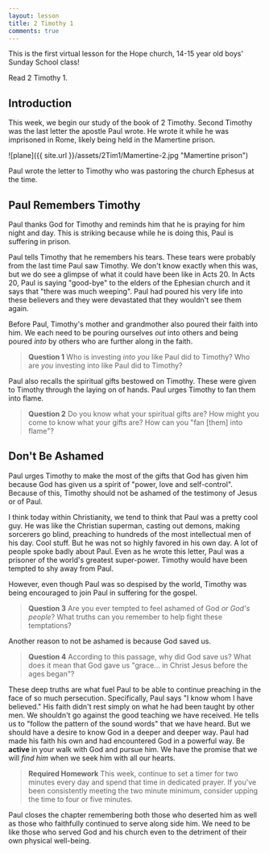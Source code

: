 ```yaml
---
layout: lesson
title: 2 Timothy 1
comments: true
---
```


This is the first virtual lesson for the Hope church, 14-15 year old boys' Sunday School class!

Read 2 Timothy 1.

## Introduction

This week, we begin our study of the book of 2 Timothy. Second Timothy was the last letter the apostle Paul wrote. He wrote it while he was imprisoned in Rome, likely being held in the Mamertine prison.

![plane]({{ site.url }}/assets/2Tim1/Mamertine-2.jpg "Mamertine prison")

Paul wrote the letter to Timothy who was pastoring the church Ephesus at the time.

## Paul Remembers Timothy

Paul thanks God for Timothy and reminds him that he is praying for him night and day. This is striking because while he is doing this, Paul is suffering in prison.

Paul tells Timothy that he remembers his tears. These tears were probably from the last time Paul saw Timothy. We don't know exactly when this was, but we do see a glimpse of what it could have been like in Acts 20. In Acts 20, Paul is saying "good-bye" to the elders of the Ephesian church and it says that "there was much weeping". Paul had poured his very life into these believers and they were devastated that they wouldn't see them again.

Before Paul, Timothy's mother and grandmother also poured their faith into him. We each need to be pouring ourselves _out_ into others and being poured _into_ by others who are further along in the faith.

> **Question 1** Who is investing _into you_ like Paul did to Timothy? Who are _you_ investing into like Paul did to Timothy?

Paul also recalls the spiritual gifts bestowed on Timothy. These were given to Timothy through the laying on of hands. Paul  urges Timothy to fan them into flame.

> **Question 2** Do you know what your spiritual gifts are? How might you come to know what your gifts are? How can you "fan [them] into flame"?

## Don't Be Ashamed

Paul urges Timothy to make the most of the gifts that God has given him because God has given us a spirit of "power, love and self-control". Because of this, Timothy should not be ashamed of the testimony of Jesus or of Paul.

I think today within Christianity, we tend to think that Paul was a pretty cool guy. He was like the Christian superman, casting out demons, making sorcerers go blind, preaching to hundreds of the most intellectual men of his day. Cool stuff. But he was not so highly favored in his own day. A lot of people spoke badly about Paul. Even as he wrote this letter, Paul was a prisoner of the world's greatest super-power. Timothy would have been tempted to shy away from Paul.

However, even though Paul was so despised by the world, Timothy was being encouraged to join Paul in suffering for the gospel.

> **Question 3** Are you ever tempted to feel ashamed of God _or God's people_? What truths can you remember to help fight these temptations?

Another reason to not be ashamed is because God saved us.

> **Question 4** According to this passage, why did God save us? What does it mean that God gave us "grace... in Christ Jesus before the ages began"?

These deep truths are what fuel Paul to be able to continue preaching in the face of so much persecution. Specifically, Paul says "I know whom I have believed." His faith didn't rest simply on what he had been taught by other men. We shouldn't go against the good teaching we have received. He tells us to "follow the pattern of the sound words" that we have heard. But we should have a desire to know God in a deeper and deeper way. Paul had made his faith his own and had encountered God in a powerful way. Be **active** in your walk with God and pursue him. We have the promise that we will _find him_ when we seek him with all our hearts.

> **Required Homework** This week, continue to set a timer for two minutes every day and spend that time in dedicated prayer. If you've been consistently meeting the two minute minimum, consider upping the time to four or five minutes.

Paul closes the chapter remembering both those who deserted him as well as those who faithfully continued to serve along side him. We need to be like those who served God and his church even to the detriment of their own physical well-being.
